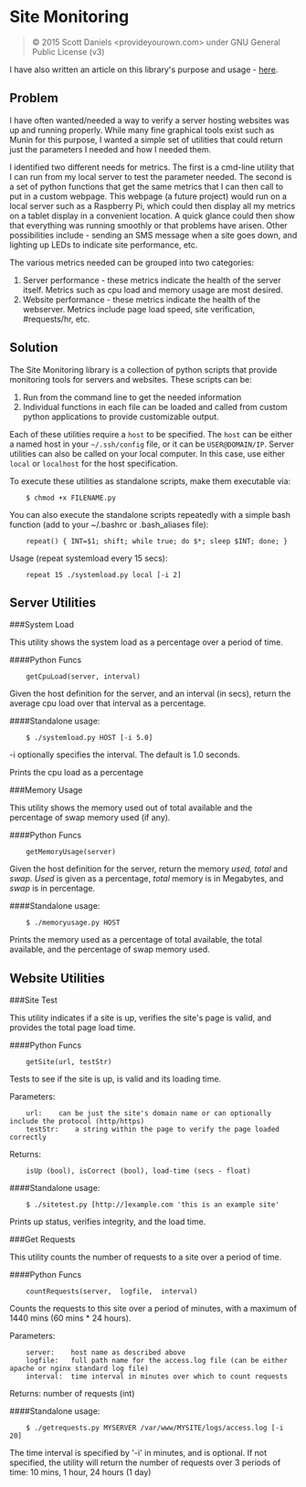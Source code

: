 # Site Monitoring

> &copy; 2015 Scott Daniels <provideyourown.com>
> under GNU General Public License (v3)

I have also written an article on this library's purpose and usage - [here](http://provideyourown.com/2015/monitoring-tools-website-server/).

## Problem
I have often wanted/needed a way to verify a server hosting websites was up and running properly. While many fine graphical tools exist such as Munin for this purpose, I wanted a simple set of utilities that could return just the parameters I needed and how I needed them. 

I identified two different needs for metrics. The first is a cmd-line utility that I can run from my local server to test the parameter needed. The second is a set of python functions that get the same metrics that I can then call to put in a custom webpage. This webpage (a future project) would run on a local server such as a Raspberry Pi, which could then display all my metrics on a tablet display in a convenient location. A quick glance could then show that everything was running smoothly or that problems have arisen. Other possibilities include - sending an SMS message when a site goes down, and lighting up LEDs to indicate site performance, etc.

The various metrics needed can be grouped into two categories:

1. Server performance - these metrics indicate the health of the server itself. Metrics such as cpu load and memory usage are most desired.
2. Website performance - these metrics indicate the health of the webserver. Metrics include page load speed, site verification, #requests/hr, etc.

## Solution
The Site Monitoring library is a collection of python scripts that provide monitoring tools for servers and websites. These scripts can be:

1. Run from the command line to get the needed information
2. Individual functions in each file can be loaded and called from custom python applications to provide customizable output.

Each of these utilities require a `host` to be specified. The `host` can be either a named host in your `~/.ssh/config` file, or it can be `USER@DOMAIN/IP`. Server utilities can also be called on your local computer. In this case, use either `local` or `localhost` for the host specification.

To execute these utilities as standalone scripts, make them executable via:

        $ chmod +x FILENAME.py
    
You can also execute the standalone scripts repeatedly with a simple bash function (add to your ~/.bashrc or .bash_aliases file):

        repeat() { INT=$1; shift; while true; do $*; sleep $INT; done; }

Usage (repeat systemload every 15 secs):  
    
        repeat 15 ./systemload.py local [-i 2]



## Server Utilities

###System Load

This utility shows the system load as a percentage over a period of time.

####Python Funcs

        getCpuLoad(server, interval)

Given the host definition for the server, and an interval (in secs), return the average cpu load over that interval as a percentage.

####Standalone usage:

        $ ./systemload.py HOST [-i 5.0]

-i optionally specifies the interval. The default is 1.0 seconds.

Prints the cpu load as a percentage


###Memory Usage

This utility shows the memory used out of total available and the percentage of swap memory used (if any).

####Python Funcs

        getMemoryUsage(server)

Given the host definition for the server, return the memory *used, total* and *swap*. *Used* is given as a percentage, *total* memory is in Megabytes, and *swap* is in percentage.

####Standalone usage:

        $ ./memoryusage.py HOST

Prints the memory used as a percentage of total available, the total available, and the percentage of swap memory used.


## Website Utilities

###Site Test

This utility indicates if a site is up, verifies the site's page is valid, and provides the total page load time.

####Python Funcs

        getSite(url, testStr)

Tests to see if the site is up, is valid and its loading time. 

Parameters:

        url:    can be just the site's domain name or can optionally include the protocol (http/https)
        testStr:    a string within the page to verify the page loaded correctly
    
Returns:

        isUp (bool), isCorrect (bool), load-time (secs - float)
    
####Standalone usage:

        $ ./sitetest.py [http://]example.com 'this is an example site'

Prints up status, verifies integrity, and the load time.


###Get Requests

This utility counts the number of requests to a site over a period of time.

####Python Funcs

        countRequests(server,  logfile,  interval)

Counts the requests to this site over a period of minutes, with a maximum of 1440 mins (60 mins * 24 hours). 

Parameters:

        server:    host name as described above 
        logfile:   full path name for the access.log file (can be either apache or nginx standard log file)
        interval:  time interval in minutes over which to count requests
    
Returns:
    number of requests (int)
    
####Standalone usage:

        $ ./getrequests.py MYSERVER /var/www/MYSITE/logs/access.log [-i 20]

The time interval is specified by '-i' in minutes, and is optional. If not specified, the utility will return the number of requests over 3 periods of time: 10 mins, 1 hour, 24 hours (1 day)



